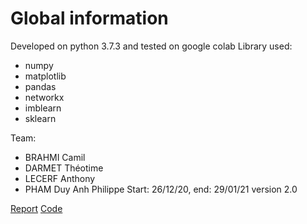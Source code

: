# Global information
Developed on python 3.7.3 and tested on google colab 
Library used:
- numpy
- matplotlib
- pandas
- networkx
- imblearn
- sklearn


Team: 
- BRAHMI Camil
- DARMET Théotime
- LECERF Anthony
- PHAM Duy Anh Philippe
Start: 26/12/20, end: 29/01/21
version 2.0

[Report](https://github.com/Daphilippe/Kernel-methods/blob/master/ADVANCED_MACHINE_LEARNING___KERNEL_METHODS.pdf) 
[Code](https://github.com/Daphilippe/Kernel-methods/blob/master/Kernel_methods.ipynb)